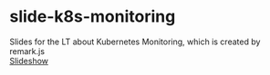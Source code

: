 # slide-k8s-monitoring
Slides for the LT about Kubernetes Monitoring, which is created by remark.js  
[Slideshow](https://kyohei-m.github.io/slide-k8s-monitoring/)
